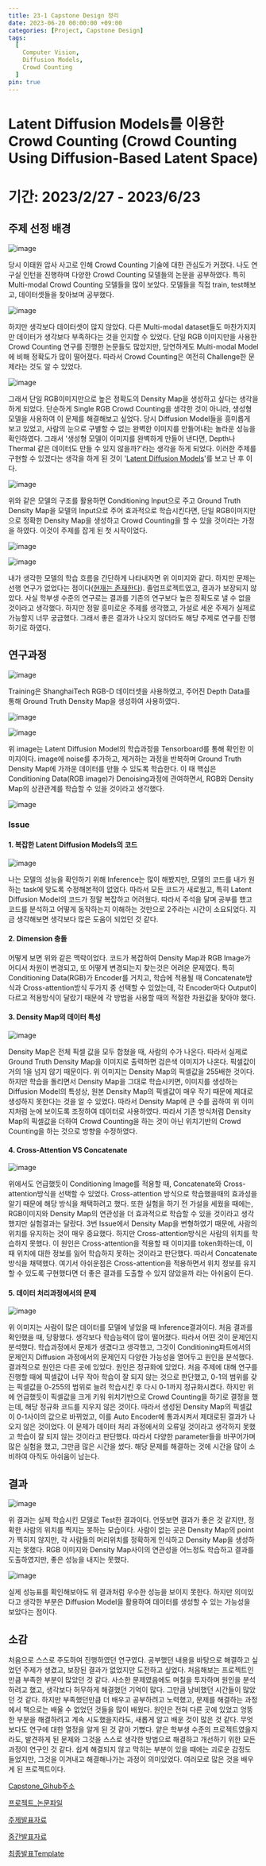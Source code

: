 ```yaml
---
title: 23-1 Capstone Design 정리
date: 2023-06-20 00:00:00 +09:00
categories: [Project, Capstone Design]
tags:
  [
    Computer Vision,
    Diffusion Models,
    Crowd Counting
  ]
pin: true
---
```


# Latent Diffusion Models를 이용한 Crowd Counting (Crowd Counting Using Diffusion-Based Latent Space)

# 기간: 2023/2/27 - 2023/6/23

## 주제 선정 배경

![image](https://github.com/gihuni99/Capstone-Design-2023-1-/assets/90080065/d8971dc3-56f7-4cbd-91b5-ef32eb683d4a)

당시 이태원 압사 사고로 인해 Crowd Counting 기술에 대한 관심도가 커졌다. 나도 연구실 인턴을 진행하며 다양한 Crowd Counting 모델들의 논문을 공부하였다. 특히 Multi-modal Crowd Counting 모델들을 많이 보았다. 모델들을 직접 train, test해보고, 데이터셋들을 찾아보며 공부했다. 

![image](https://github.com/gihuni99/Capstone-Design-2023-1-/assets/90080065/54c7c8ab-b6dc-4dc8-8001-e40ecfe9c95a)

하지만 생각보다 데이터셋이 많지 않았다. 다른 Multi-modal dataset들도 마찬가지지만 데이터가 생각보다 부족하다는 것을 인지할 수 있었다. 단일 RGB 이미지만을 사용한 Crowd Counting 연구를 진행한 논문들도 많았지만, 당연하게도 Multi-modal Model에 비해 정확도가 많이 떨어졌다. 따라서 Crowd Counting은 여전히 Challenge한 문제라는 것도 알 수 있었다.

![image](https://github.com/gihuni99/Capstone-Design-2023-1-/assets/90080065/a287b1fb-8db0-432d-b6ed-170905c54a71)

그래서 단일 RGB이미지만으로 높은 정확도의 Density Map을 생성하고 싶다는 생각을 하게 되었다. 단순하게 Single RGB Crowd Counting을 생각한 것이 아니라, 생성형 모델을 사용하여 이 문제를 해결해보고 싶었다. 당시 Diffusion Model들을 흥미롭게 보고 있었고, 사람의 눈으로 구별할 수 없는 완벽한 이미지를 만들어내는 놀라운 성능을 확인하였다. 그래서 '생성형 모델이 이미지를 완벽하게 만들어 낸다면, Depth나 Thermal 같은 데이터도 만들 수 있지 않을까?'라는 생각을 하게 되었다. 이러한 주제를 구현할 수 있겠다는 생각을 하게 된 것이 '[Latent Diffusion Models](https://github.com/CompVis/latent-diffusion)'를 보고 난 후 이다.

![image](https://github.com/gihuni99/Capstone-Design-2023-1-/assets/90080065/4a71fec5-f8f6-4f18-9550-c062aabee78c)

위와 같은 모델의 구조를 활용하면 Conditioning Input으로 주고 Ground Truth Density Map을 모델의 Input으로 주어 효과적으로 학습시킨다면, 단일 RGB이미지만으로 정확한 Density Map을 생성하고 Crowd Counting을 할 수 있을 것이라는 가정을 하였다. 이것이 주제를 잡게 된 첫 시작이었다.

![image](https://github.com/gihuni99/Capstone-Design-2023-1-/assets/90080065/16021e58-4024-44dc-ab28-50b047ab7ea8)

![image](https://github.com/gihuni99/Capstone-Design-2023-1-/assets/90080065/155a4906-e262-47d7-b76e-ef867de09679)

내가 생각한 모델의 학습 흐름을 간단하게 나타내자면 위 이미지와 같다. 하지만 문제는 선행 연구가 없었다는 점이다([현재는 존재한다](https://github.com/dylran/DiffuseDenoiseCount)). 졸업프로젝트였고, 결과가 보장되지 않았다. 사실 학부생 수준의 연구로는 결과를 기존의 연구보다 높은 정확도로 낼 수 없을 것이라고 생각했다. 하지만 정말 흥미로운 주제를 생각했고, 가설로 세운 주제가 실제로 가능할지 너무 궁금했다. 그래서 좋은 결과가 나오지 않더라도 해당 주제로 연구를 진행하기로 하였다.

## 연구과정

![image](https://github.com/gihuni99/Capstone-Design-2023-1-/assets/90080065/ac752717-c1db-4cba-9c05-46b4e1964447)

Training은 ShanghaiTech RGB-D 데이터셋을 사용하였고, 주어진 Depth Data를 통해 Ground Truth Density Map을 생성하여 사용하였다.

![image](https://github.com/gihuni99/Capstone-Design-2023-1-/assets/90080065/31bbfb46-4c71-4709-b43a-967606945484)

![image](https://github.com/gihuni99/Capstone-Design-2023-1-/assets/90080065/d691f397-0c7c-4753-8fcf-2d8fb2021878)

위 image는 Latent Diffusion Model의 학습과정을 Tensorboard를 통해 확인한 이미지이다. image에 noise를 추가하고, 제거하는 과정을 반복하며 Ground Truth Density Map에 가까운 데이터를 만들 수 있도록 학습한다. 이 때 핵심은 Conditioning Data(RGB image)가 Denoising과정에 관여하면서, RGB와 Density Map의 상관관계를 학습할 수 있을 것이라고 생각했다.

![image](https://github.com/gihuni99/Capstone-Design-2023-1-/assets/90080065/dee411a7-c0eb-4054-b9e8-d2d1cce20ffb)

### Issue

#### 1. 복잡한 Latent Diffusion Models의 코드

![image](https://github.com/gihuni99/Capstone-Design-2023-1-/assets/90080065/170d7f75-273f-4dd7-8692-65b841040d12)

나는 모델의 성능을 확인하기 위해 Inference는 많이 해봤지만, 모델의 코드를 내가 원하는 task에 맞도록 수정해본적이 없었다. 따라서 모든 코드가 새로웠고, 특히 Latent Diffusion Model의 코드가 정말 복잡하고 어려웠다. 따라서 주석을 달며 공부를 했고 코드를 분석하고 어떻게 동작하는지 이해하는 것만으로 2주라는 시간이 소요되었다. 지금 생각해보면 생각보다 많은 도움이 되었던 것 같다.

#### 2. Dimension 충돌

어떻게 보면 위와 같은 맥락이었다. 코드가 복잡하여 Density Map과 RGB Image가 어디서 차원이 변경되고, 또 어떻게 변경되는지 찾는것은 어려운 문제였다. 특히 Conditioning Data(RGB)가 Encoder를 거치고, 학습에 적용될 때 Concatenate방식과 Cross-attention방식 두가지 중 선택할 수 있었는데, 각 Encoder마다 Output이 다르고 적용방식이 달랐기 때문에 각 방법을 사용할 때의 적절한 차원값을 찾아야 했다.

#### 3. Density Map의 데이터 특성

![image](https://github.com/gihuni99/Capstone-Design-2023-1-/assets/90080065/d1afc2d9-eb20-4df7-a9c0-e7840cacff6a)

Density Map은 전체 픽셀 값을 모두 합쳤을 때, 사람의 수가 나온다. 따라서 실제로 Ground Truth Density Map을 이미지로 출력하면 검은색 이미지가 나온다. 픽셀값이 거의 1을 넘지 않기 때문이다. 위 이미지는 Density Map의 픽셀값을 255배한 것이다. 하지만 학습을 돌리면서 Density Map을 그대로 학습시키면, 이미지를 생성하는 Diffusion Model의 특성상, 원본 Density Map의 픽셀값이 매우 작기 때문에 제대로 생성하지 못한다는 것을 알 수 있었다. 따라서 Density Map에 큰 수를 곱하여 위 이미지처럼 눈에 보이도록 조정하여 데이터로 사용하였다. 따라서 기존 방식처럼 Density Map의 픽셀값을 더하여 Crowd Counting을 하는 것이 아닌 위치기반의 Crowd Counting을 하는 것으로 방향을 수정하였다.

#### 4. Cross-Attention VS Concatenate

![image](https://github.com/gihuni99/Capstone-Design-2023-1-/assets/90080065/b031e9da-c145-453e-a784-74d40c7a4475)

위에서도 언급했듯이 Conditioning Image를 적용할 때, Concatenate와 Cross-attention방식을 선택할 수 있었다. Cross-attention 방식으로 학습했을때의 효과성을 알기 때문에 해당 방식을 채택하려고 했다. 또한 실험을 하기 전 가설을 세웠을 때에는, RGB이미지와 Density Map의 연관성을 더 효과적으로 학습할 수 있을 것이라고 생각했지만 실험결과는 달랐다. 3번 Issue에서 Density Map을 변형하였기 때문에, 사람의 위치를 유지하는 것이 매우 중요했다. 하지만 Cross-attention방식은 사람의 위치를 학습하지 못했다. 이 원인은 Cross-attention을 적용할 때 이미지를 token화하는데, 이 때 위치에 대한 정보를 잃어 학습하지 못하는 것이라고 판단했다. 따라서 Concatenate방식을 채택했다. 여기서 아쉬운점은 Cross-attention을 적용하면서 위치 정보를 유지할 수 있도록 구현했다면 더 좋은 결과를 도출할 수 있지 않았을까 라는 아쉬움이 든다.

#### 5. 데이터 처리과정에서의 문제

![image](https://github.com/gihuni99/Capstone-Design-2023-1-/assets/90080065/3166b59e-86ba-4daf-91da-219438b2f341)

위 이미지는 사람이 많은 데이터를 모델에 넣었을 때 Inference결과이다. 처음 결과를 확인했을 때, 당황했다. 생각보다 학습능력이 많이 떨어졌다. 따라서 어떤 것이 문제인지 분석했다. 학습과정에서 문제가 생겼다고 생각했고, 그것이 Conditioning파트에서의 문제인지 Diffusion 과정에서의 문제인지 다양한 가능성을 열어두고 원인을 분석했다. 결과적으로 원인은 다른 곳에 있었다. 원인은 정규화에 있었다. 처음 주제에 대해 연구를 진행할 때에 픽셀값이 너무 작아 학습이 잘 되지 않는 것으로 판단했고, 0-1의 범위를 갖는 픽셀값을 0-255의 범위로 늘려 학습시킨 후 다시 0-1까지 정규화시켰다. 하지만 위에 언급했듯이 픽셀값을 크게 키워 위치기반으로 Crowd Counting을 하기로 결정을 했는데, 해당 정규화 코드를 지우지 않은 것이다. 따라서 생성된 Density Map의 픽셀값이 0-1사이의 값으로 바뀌었고, 이를 Auto Encoder에 통과시켜서 제대로된 결과가 나오지 않은 것이었다. 이 문제가 데이터 처리 과정에서의 오류일 것이라고 생각하지 못했고 학습이 잘 되지 않는 것이라고 판단했다. 따라서 다양한 parameter들을 바꾸어가며 많은 실험을 했고, 그만큼 많은 시간을 썼다. 해당 문제를 해결하는 것에 시간을 많이 소비하여 아직도 아쉬움이 남는다.

## 결과

![image](https://github.com/gihuni99/Capstone-Design-2023-1-/assets/90080065/6e283398-72de-474c-a60d-d9f05ccafe07)

위 결과는 실제 학습시킨 모델로 Test한 결과이다. 언뜻보면 결과가 좋은 것 같지만, 정확한 사람의 위치를 찍지는 못하는 모습이다. 사람이 없는 곳은 Density Map의 point가 찍히지 않지만, 각 사람들의 머리위치를 정확하게 인식하고 Density Map을 생성하지는 못했다. RGB 이미지와 Density Map사이의 연관성을 어느정도 학습하고 결과를 도출하였지만, 좋은 성능을 내지는 못했다.

![image](https://github.com/gihuni99/Capstone-Design-2023-1-/assets/90080065/ec20ba54-24cd-48ba-b6b0-902ea19b28b7)

실제 성능표를 확인해보아도 위 결과처럼 우수한 성능을 보이지 못한다. 하지만 의미있다고 생각한 부분은 Diffusion Model을 활용하여 데이터를 생성할 수 있는 가능성을 보았다는 점이다. 

## 소감

처음으로 스스로 주도하여 진행하였던 연구였다. 공부했던 내용을 바탕으로 해결하고 싶었던 주제가 생겼고, 보장된 결과가 없었지만 도전하고 싶었다. 처음해보는 프로젝트인만큼 부족한 부분이 많았던 것 같다. 사소한 문제였음에도 며칠을 투자하며 원인을 분석하려고 했고, 생각보다 허무하게 해결했던 기억이 많다. 그만큼 낭비했던 시간들이 많았던 것 같다. 하지만 부족했던만큼 더 배우고 공부하려고 노력했고, 문제를 해결하는 과정에서 책으로는 배울 수 없었던 것들을 많이 배웠다. 원인은 전혀 다른 곳에 있었고 엉뚱한 부분을 해결하려고 계속 시도했을지라도, 새롭게 알고 배운 것이 많은 것 같다. 무엇보다도 연구에 대한 열정을 알게 된 것 같아 기뻤다. 얕은 학부생 수준의 프로젝트였을지라도, 발견하게 된 문제와 그것을 스스로 생각한 방법으로 해결하고 개선하기 위한 모든 과정이 연구인 것 같다. 쉽게 해결되지 않고 막히는 부분이 있을 때에는 괴로운 감정도 들었지만, 그것을 이겨내고 해결해나가는 과정이 의미있었다. 여러모로 많은 것을 배우게 된 프로젝트이다. 


[Capstone_Gihub주소](https://github.com/gihuni99/Capstone-Design-2023-1-)

[프로젝트_논문파일](https://drive.google.com/file/d/1x9UTBVQ9gdK-3d9HEtfeqr5-axvcbsZO/view?usp=share_link)

[주제발표자료](https://docs.google.com/presentation/d/1HPqhqRphsLtik-fHVErgOFiD9X_9s-xN99jXQazjWFk/edit?usp=share_link)

[중간발표자료](https://docs.google.com/presentation/d/1T_Xj3mcZ3Jxo2vgtsl6M5D6pUCiGPUmqeAr3dnC8eCY/edit?usp=share_link)

[최종발표Template](https://docs.google.com/presentation/d/12pnczMlaHSltxF1JA5VBSMAWnfiHctuo0RWz1FXIUHM/edit?usp=share_link)